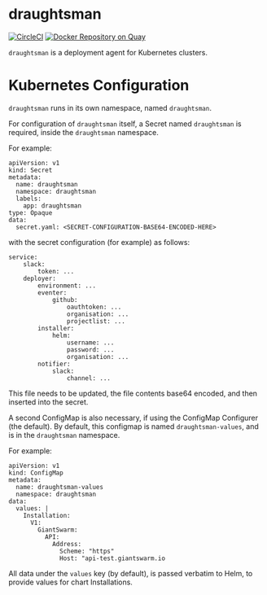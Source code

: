 # draughtsman

[![CircleCI](https://circleci.com/gh/giantswarm/draughtsman.svg?&style=shield)](https://circleci.com/gh/giantswarm/draughtsman) [![Docker Repository on Quay](https://quay.io/repository/giantswarm/draughtsman/status "Docker Repository on Quay")](https://quay.io/repository/giantswarm/draughtsman)

`draughtsman` is a deployment agent for Kubernetes clusters.

# Kubernetes Configuration

`draughtsman` runs in its own namespace, named `draughtsman`.

For configuration of `draughtsman` itself, a Secret named `draughtsman` is required, inside the `draughtsman` namespace.

For example:
```
apiVersion: v1
kind: Secret
metadata:
  name: draughtsman
  namespace: draughtsman
  labels:
    app: draughtsman
type: Opaque
data:
  secret.yaml: <SECRET-CONFIGURATION-BASE64-ENCODED-HERE>
```

with the secret configuration (for example) as follows:

```
service:
    slack:
        token: ...
    deployer:
        environment: ...
        eventer:
            github:
                oauthtoken: ...
                organisation: ...
                projectlist: ...
        installer:
            helm:
                username: ...
                password: ...
                organisation: ...
        notifier:
            slack:
                channel: ...
```

This file needs to be updated, the file contents base64 encoded, and then inserted into the secret.

A second ConfigMap is also necessary, if using the ConfigMap Configurer (the default). 
By default, this configmap is named `draughtsman-values`, and is in the `draughtsman` namespace.

For example:
```
apiVersion: v1
kind: ConfigMap
metadata:
  name: draughtsman-values
  namespace: draughtsman
data:
  values: |
    Installation:
      V1:
        GiantSwarm:
          API:
            Address:
              Scheme: "https"
              Host: "api-test.giantswarm.io
```

All data under the `values` key (by default), is passed verbatim to Helm, to provide values for chart Installations.